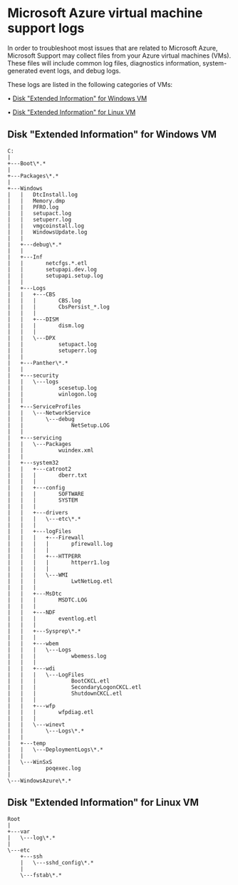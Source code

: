 <properties
	pageTitle= "Microsoft Azure Virtual Machine support logs | Microsoft Azure"
	description="Lists the logs that may be collected during troubleshooting the Azure issues"
	services="virtual-machines"
	documentationCenter=""
	authors="genlin"
	manager="felixwu"
	editor=""
	tags=""
	/>

<tags
	ms.service="virtual-machines"
	ms.workload="na"
	ms.tgt_pltfrm="ibiza"
	ms.devlang="na"
	ms.topic="article"
	ms.date="03/01/2016"
	ms.author="genli"/>

# Microsoft Azure virtual machine support logs

In order to troubleshoot most issues that are related to Microsoft Azure, Microsoft Support may collect files from your Azure virtual machines (VMs). These files will include common log files, diagnostics information, system-generated event logs, and debug logs.

These logs are listed in the following categories of VMs:

• [Disk "Extended Information" for Windows VM](#windowslog)

• [Disk "Extended Information" for Linux VM](#linuxlog)

<a id="windowslog"></a>

## Disk "Extended Information" for Windows VM

    C:
    |   
    +---Boot\*.*
    |           
    +---Packages\*.*
    |                   
    +---Windows
    |   |   DtcInstall.log
    |   |   Memory.dmp
    |   |   PFRO.log
    |   |   setupact.log
    |   |   setuperr.log
    |   |   vmgcoinstall.log
    |   |   WindowsUpdate.log
    |   |   
    |   +---debug\*.*
    |   |           
    |   +---Inf
    |   |       netcfgs.*.etl
    |   |       setupapi.dev.log
    |   |       setupapi.setup.log
    |   |       
    |   +---Logs
    |   |   +---CBS
    |   |   |       CBS.log
    |   |   |       CbsPersist_*.log
    |   |   |       
    |   |   +---DISM
    |   |   |       dism.log
    |   |   |       
    |   |   \---DPX
    |   |           setupact.log
    |   |           setuperr.log
    |   |           
    |   +---Panther\*.*
    |   |           
    |   +---security
    |   |   \---logs
    |   |           scesetup.log
    |   |           winlogon.log
    |   |           
    |   +---ServiceProfiles
    |   |   \---NetworkService
    |   |       \---debug
    |   |               NetSetup.LOG
    |   |               
    |   +---servicing
    |   |   \---Packages
    |   |           wuindex.xml
    |   |           
    |   +---system32
    |   |   +---catroot2
    |   |   |       dberr.txt
    |   |   |       
    |   |   +---config
    |   |   |       SOFTWARE
    |   |   |       SYSTEM
    |   |   |       
    |   |   +---drivers
    |   |   |   \---etc\*.*
    |   |   |       
    |   |   +---logFiles
    |   |   |   +---Firewall
    |   |   |   |       pfirewall.log
    |   |   |   |
    |   |   |   +---HTTPERR
    |   |   |   |       httperr1.log
    |   |   |   |
    |   |   |   \---WMI
    |   |   |           LwtNetLog.etl
    |   |   |           
    |   |   +---MsDtc
    |   |   |       MSDTC.LOG
    |   |   |       
    |   |   +---NDF
    |   |   |       eventlog.etl
    |   |   |
    |   |   +---Sysprep\*.*
    |   |   |
    |   |   +---wbem
    |   |   |   \---Logs
    |   |   |           wbemess.log
    |   |   |
    |   |   +---wdi
    |   |   |   \---LogFiles
    |   |   |           BootCKCL.etl
    |   |   |           SecondaryLogonCKCL.etl
    |   |   |           ShutdownCKCL.etl
    |   |   |
    |   |   +---wfp
    |   |   |       wfpdiag.etl
    |   |   |       
    |   |   \---winevt
    |   |       \---Logs\*.*
    |   |
    |   +---temp
    |   |   \---DeploymentLogs\*.*
    |   |               
    |   \---WinSxS
    |           poqexec.log
    |           
    \---WindowsAzure\*.*


<a id="linuxlog"></a>
## Disk "Extended Information" for Linux VM

    Root
    |
    +---var
    |   \---log\*.*
    |
    \---etc    
        +---ssh
        |   \---sshd_config\*.*
        |
        \---fstab\*.*
